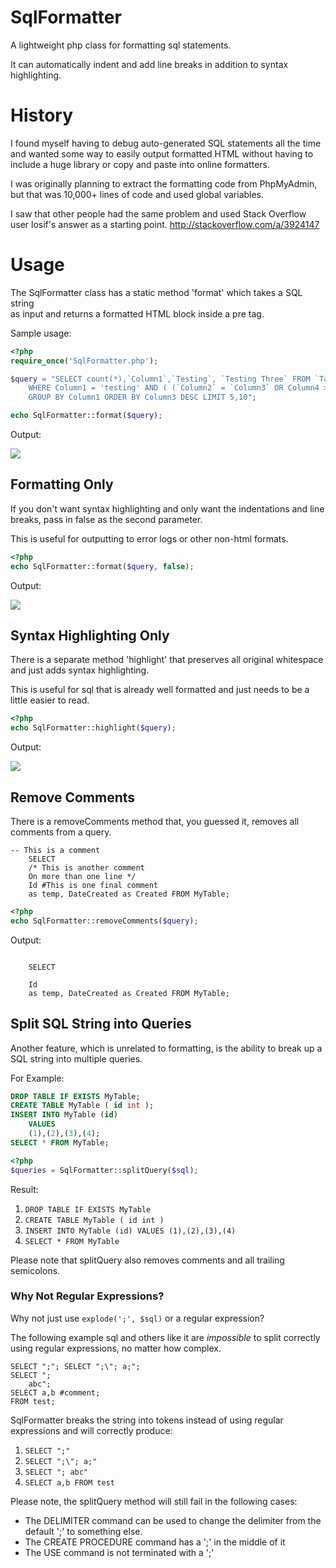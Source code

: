 SqlFormatter
=============

A lightweight php class for formatting sql statements.

It can automatically indent and add line breaks in addition to syntax highlighting.

History
============

I found myself having to debug auto-generated SQL statements all the time and
wanted some way to easily output formatted HTML without having to include a 
huge library or copy and paste into online formatters.

I was originally planning to extract the formatting code from PhpMyAdmin,
but that was 10,000+ lines of code and used global variables.

I saw that other people had the same problem and used Stack Overflow user 
losif's answer as a starting point.  http://stackoverflow.com/a/3924147

Usage
============

The SqlFormatter class has a static method 'format' which takes a SQL string  
as input and returns a formatted HTML block inside a pre tag. 

Sample usage:

```php
<?php
require_once('SqlFormatter.php');

$query = "SELECT count(*),`Column1`,`Testing`, `Testing Three` FROM `Table1`
    WHERE Column1 = 'testing' AND ( (`Column2` = `Column3` OR Column4 >= NOW()) )
    GROUP BY Column1 ORDER BY Column3 DESC LIMIT 5,10";

echo SqlFormatter::format($query);
```

Output:

![](http://jdorn.github.com/sql-formatter/format-highlight.png)

Formatting Only
-------------------------
If you don't want syntax highlighting and only want the indentations and 
line breaks, pass in false as the second parameter.

This is useful for outputting to error logs or other non-html formats.

```php
<?php
echo SqlFormatter::format($query, false);
```

Output:

![](http://jdorn.github.com/sql-formatter/format.png)

Syntax Highlighting Only
-------------------------

There is a separate method 'highlight' that preserves all original whitespace
and just adds syntax highlighting.

This is useful for sql that is already well formatted and just needs to be a little
easier to read.

```php
<?php
echo SqlFormatter::highlight($query);
```

Output:

![](http://jdorn.github.com/sql-formatter/highlight.png)

Remove Comments
------------------------

There is a removeComments method that, you guessed it, removes all comments from a query.

```
-- This is a comment
    SELECT
    /* This is another comment
    On more than one line */
    Id #This is one final comment
    as temp, DateCreated as Created FROM MyTable;
```

```php
<?php
echo SqlFormatter::removeComments($query);
```

Output:
```

    SELECT
    
    Id 
    as temp, DateCreated as Created FROM MyTable;
```

Split SQL String into Queries
--------------------------

Another feature, which is unrelated to formatting, is the ability to break up a SQL string into multiple queries.  

For Example:

```sql
DROP TABLE IF EXISTS MyTable;
CREATE TABLE MyTable ( id int );
INSERT INTO MyTable	(id)
	VALUES
	(1),(2),(3),(4);
SELECT * FROM MyTable;
```

```php
<?php
$queries = SqlFormatter::splitQuery($sql);
```

Result:

1.    `DROP TABLE IF EXISTS MyTable`
2.    `CREATE TABLE MyTable ( id int )`
3.    `INSERT INTO MyTable (id) VALUES (1),(2),(3),(4)`
4.    `SELECT * FROM MyTable`

Please note that splitQuery also removes comments and all trailing semicolons.

### Why Not Regular Expressions?

Why not just use `explode(';', $sql)` or a regular expression?

The following example sql and others like it are _impossible_ to split correctly using regular expressions, no matter how complex.  

```
SELECT ";"; SELECT ";\"; a;";
SELECT ";
    abc";
SELECT a,b #comment;
FROM test;
```

SqlFormatter breaks the string into tokens instead of using regular expressions and will correctly produce:

1.    `SELECT ";"`
2.    `SELECT ";\"; a;"`
3.    `SELECT "; abc"`
4.    `SELECT a,b FROM test`

Please note, the splitQuery method will still fail in the following cases:
*    The DELIMITER command can be used to change the delimiter from the default ';' to something else.  
*    The CREATE PROCEDURE command has a ';' in the middle of it
*    The USE command is not terminated with a ';'
